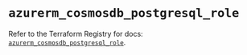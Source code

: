 # `azurerm_cosmosdb_postgresql_role`

Refer to the Terraform Registry for docs: [`azurerm_cosmosdb_postgresql_role`](https://registry.terraform.io/providers/hashicorp/azurerm/4.28.0/docs/resources/cosmosdb_postgresql_role).
